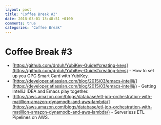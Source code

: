 ```yaml
---
layout: post
title: "Coffee Break #3"
date: 2018-03-01 13:48:51 +0100
comments: true
categories: "Coffee Break"
---
```


# Coffee Break #3

- [https://github.com/drduh/YubiKey-Guide#creating-keys](https://github.com/drduh/YubiKey-Guide#creating-keys) - How to set up you GPG Smart Card with YubiKey.
- [https://developer.atlassian.com/blog/2015/03/emacs-intellij/](https://developer.atlassian.com/blog/2015/03/emacs-intellij/) - Getting IntelliJ IDEA and Emacs play together.
- [https://aws.amazon.com/blogs/database/etl-job-orchestration-with-matillion-amazon-dynamodb-and-aws-lambda/](https://aws.amazon.com/blogs/database/etl-job-orchestration-with-matillion-amazon-dynamodb-and-aws-lambda/) - Serverless ETL Pipelines on AWS.
